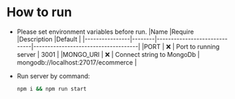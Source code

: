 # How to run

- Please set environment variables before run.
  |Name            |Require |Description                   |Default                              |
  |----------------|--------|------------------------------|-------------------------------------|
  |PORT            | ❌     | Port to running server       | 3001                                |
  |MONGO_URI       | ❌     | Connect string to MongoDb    | mongodb://localhost:27017/ecommerce |

- Run server by command:
  ```bash
  npm i && npm run start
  ```